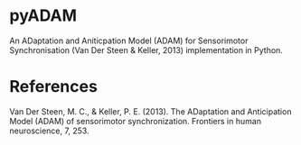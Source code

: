 # pyADAM
An ADaptation and Aniticpation Model (ADAM) for Sensorimotor Synchronisation (Van Der Steen & Keller, 2013) implementation in Python.

# References
Van Der Steen, M. C., & Keller, P. E. (2013). The ADaptation and Anticipation Model (ADAM) of sensorimotor synchronization. Frontiers in human neuroscience, 7, 253.